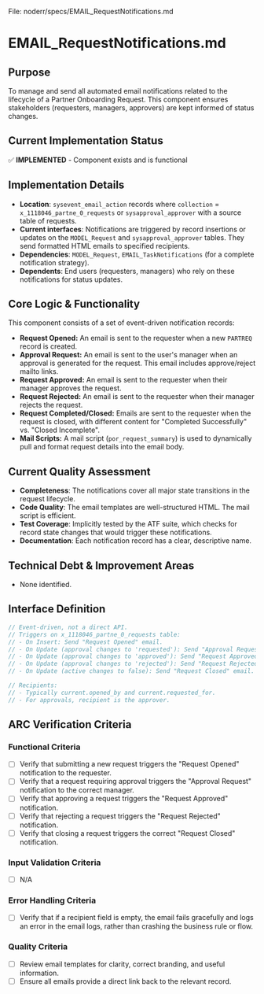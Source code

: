 File: noderr/specs/EMAIL_RequestNotifications.md

# EMAIL_RequestNotifications.md

## Purpose
To manage and send all automated email notifications related to the lifecycle of a Partner Onboarding Request. This component ensures stakeholders (requesters, managers, approvers) are kept informed of status changes.

## Current Implementation Status
✅ **IMPLEMENTED** - Component exists and is functional

## Implementation Details
- **Location**: `sysevent_email_action` records where `collection` = `x_1118046_partne_0_requests` or `sysapproval_approver` with a source table of requests.
- **Current interfaces**: Notifications are triggered by record insertions or updates on the `MODEL_Request` and `sysapproval_approver` tables. They send formatted HTML emails to specified recipients.
- **Dependencies**: `MODEL_Request`, `EMAIL_TaskNotifications` (for a complete notification strategy).
- **Dependents**: End users (requesters, managers) who rely on these notifications for status updates.

## Core Logic & Functionality
This component consists of a set of event-driven notification records:
-   **Request Opened:** An email is sent to the requester when a new `PARTREQ` record is created.
-   **Approval Request:** An email is sent to the user's manager when an approval is generated for the request. This email includes approve/reject mailto links.
-   **Request Approved:** An email is sent to the requester when their manager approves the request.
-   **Request Rejected:** An email is sent to the requester when their manager rejects the request.
-   **Request Completed/Closed:** Emails are sent to the requester when the request is closed, with different content for "Completed Successfully" vs. "Closed Incomplete".
-   **Mail Scripts:** A mail script (`por_request_summary`) is used to dynamically pull and format request details into the email body.

## Current Quality Assessment
- **Completeness**: The notifications cover all major state transitions in the request lifecycle.
- **Code Quality**: The email templates are well-structured HTML. The mail script is efficient.
- **Test Coverage**: Implicitly tested by the ATF suite, which checks for record state changes that would trigger these notifications.
- **Documentation**: Each notification record has a clear, descriptive name.

## Technical Debt & Improvement Areas
- None identified.

## Interface Definition
```javascript
// Event-driven, not a direct API.
// Triggers on x_1118046_partne_0_requests table:
// - On Insert: Send "Request Opened" email.
// - On Update (approval changes to 'requested'): Send "Approval Request" email.
// - On Update (approval changes to 'approved'): Send "Request Approved" email.
// - On Update (approval changes to 'rejected'): Send "Request Rejected" email.
// - On Update (active changes to false): Send "Request Closed" email.

// Recipients:
// - Typically current.opened_by and current.requested_for.
// - For approvals, recipient is the approver.
```

## ARC Verification Criteria

### Functional Criteria
- [ ] Verify that submitting a new request triggers the "Request Opened" notification to the requester.
- [ ] Verify that a request requiring approval triggers the "Approval Request" notification to the correct manager.
- [ ] Verify that approving a request triggers the "Request Approved" notification.
- [ ] Verify that rejecting a request triggers the "Request Rejected" notification.
- [ ] Verify that closing a request triggers the correct "Request Closed" notification.

### Input Validation Criteria  
- [ ] N/A

### Error Handling Criteria
- [ ] Verify that if a recipient field is empty, the email fails gracefully and logs an error in the email logs, rather than crashing the business rule or flow.

### Quality Criteria
- [ ] Review email templates for clarity, correct branding, and useful information.
- [ ] Ensure all emails provide a direct link back to the relevant record.
